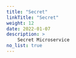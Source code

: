 ```yaml
---
title: "Secret"
linkTitle: "Secret"
weight: 12
date: 2022-01-07
description: >
    Secret Microservice
no_list: true
---
```

